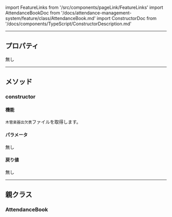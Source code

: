 import FeatureLinks from '/src/components/pageLink/FeatureLinks'
import AttendanceBookDoc from '/docs/attendance-management-system/feature/class/AttendanceBook.md'
import ConstructorDoc from '/docs/components/TypeScript/ConstructorDescription.md'

<FeatureLinks component='WoodwindAttendanceBook' type='class' project='attendance-management-system' />

---

## プロパティ
無し

---

## メソッド

### constructor
#### 機能
`木管楽器出欠表`ファイルを取得します。

<ConstructorDoc />

#### パラメータ
無し

#### 戻り値
無し

---

## 親クラス
### AttendanceBook
> <AttendanceBookDoc />